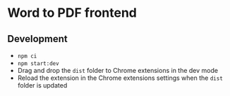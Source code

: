 # Word to PDF frontend

## Development

- `npm ci`
- `npm start:dev`
- Drag and drop the `dist` folder to Chrome extensions in the dev mode
- Reload the extension in the Chrome extensions settings when the `dist` folder is updated
